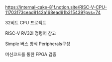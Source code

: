 https://internal-cake-81f.notion.site/RISC-V-CPU-11703173cead8142a168ead91b315439?pvs=74

32비트 CPU 프로젝트

RISC-V RV32I 명령어 참고

Simple 버스 방식 Peripherals구성

머신코드를 통한 FPGA 검증
